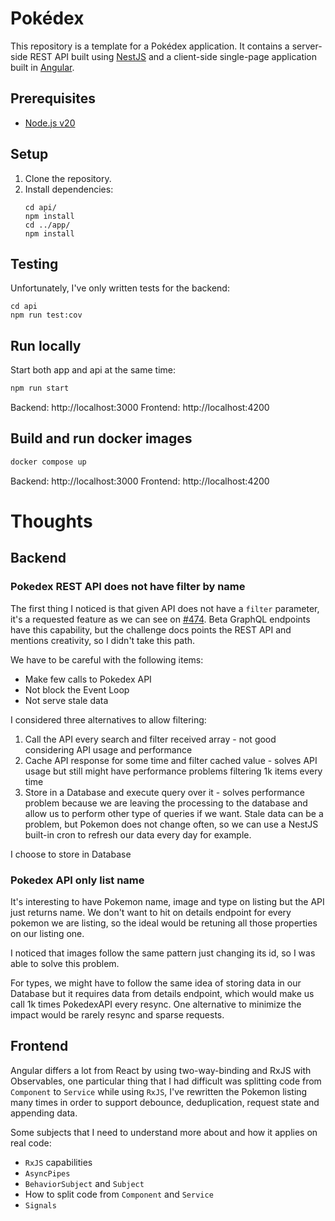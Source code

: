 # Pokédex

This repository is a template for a Pokédex application. It contains a server-side
REST API built using [NestJS](https://nestjs.com) and a client-side single-page
application built in [Angular](https://angular.dev).

## Prerequisites

- [Node.js v20](https://nodejs.org/en)

## Setup

1. Clone the repository.
2. Install dependencies:
   ```shell
   cd api/
   npm install
   cd ../app/
   npm install
   ```

## Testing

Unfortunately, I've only written tests for the backend:

```shell
cd api
npm run test:cov
```

## Run locally

Start both app and api at the same time:

```bash
npm run start
```

Backend: http://localhost:3000
Frontend: http://localhost:4200

## Build and run docker images

```bash
docker compose up
```

Backend: http://localhost:3000
Frontend: http://localhost:4200

# Thoughts

## Backend

### Pokedex REST API does not have filter by name

The first thing I noticed is that given API does not have a `filter` parameter, it's a requested feature as we can see on [#474](https://github.com/PokeAPI/pokeapi/issues/474).
Beta GraphQL endpoints have this capability, but the challenge docs points the REST API and mentions creativity, so I didn't take this path.

We have to be careful with the following items:

- Make few calls to Pokedex API
- Not block the Event Loop
- Not serve stale data

I considered three alternatives to allow filtering:

1. Call the API every search and filter received array - not good considering API usage and performance
2. Cache API response for some time and filter cached value - solves API usage but still might have performance problems filtering 1k items every time
3. Store in a Database and execute query over it - solves performance problem because we are leaving the processing to the database and allow us to perform other type of queries if we want. Stale data can be a problem, but Pokemon does not change often, so we can use a NestJS built-in cron to refresh our data every day for example.

I choose to store in Database

### Pokedex API only list name

It's interesting to have Pokemon name, image and type on listing but the API just returns name.
We don't want to hit on details endpoint for every pokemon we are listing, so the ideal would be retuning all those properties on our listing one.

I noticed that images follow the same pattern just changing its id, so I was able to solve this problem.

For types, we might have to follow the same idea of storing data in our Database but it requires data from details endpoint, which would make us call 1k times PokedexAPI every resync. One alternative to minimize the impact would be rarely resync and sparse requests.

## Frontend

Angular differs a lot from React by using two-way-binding and RxJS with Observables, one particular thing that I had difficult was splitting code from `Component` to `Service` while using `RxJS`, I've rewritten the Pokemon listing many times in order to support debounce, deduplication, request state and appending data.

Some subjects that I need to understand more about and how it applies on real code:

- `RxJS` capabilities
- `AsyncPipes`
- `BehaviorSubject` and `Subject`
- How to split code from `Component` and `Service`
- `Signals`
